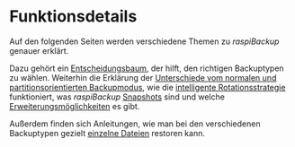 # Funktionsdetails

Auf den folgenden Seiten werden verschiedene Themen zu *raspiBackup* genauer erklärt.

Dazu gehört ein [Entscheidungsbaum](backup-types.md), der hilft, den richtigen Backuptypen zu wählen. Weiterhin
die Erklärung der [Unterschiede vom normalen und partitionsorientierten Backupmodus](normal-or-partition-backup.md),
wie die [intelligente Rotationsstrategie](smart-recycle.md) funktioniert, was *raspiBackup* [Snapshots](snapshots.md)
sind und welche [Erweiterungsmöglichkeiten](hooks-for-own-scripts.md) es gibt.

Außerdem finden sich Anleitungen, wie man bei den verschiedenen Backuptypen gezielt [einzelne Dateien](how-to-retrieve-single-files-or-directories-from-the-backup.md) restoren kann.

[.status]: rft


